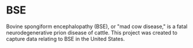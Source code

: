# BSE
Bovine spongiform encephalopathy (BSE), or "mad cow disease," is a fatal neurodegenerative prion disease of cattle. This project was created to capture data relating to BSE in the United States.
